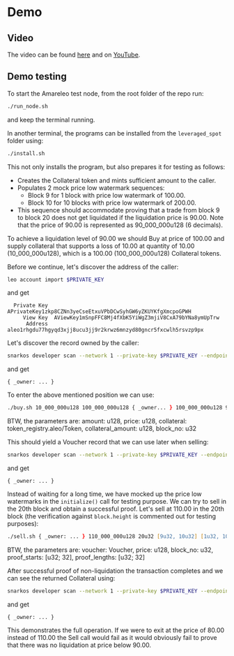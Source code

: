 # Demo

## Video

The video can be found [here](./video.mp4) and on [YouTube]().

## Demo testing

To start the Amareleo test node, from the root folder of the repo run:
```zsh
./run_node.sh
```
and keep the terminal running.

In another terminal, the programs can be installed from the ```leveraged_spot``` folder using:
```zsh
./install.sh
```

This not only installs the program, but also prepares it for testing as follows:
- Creates the Collateral token and mints sufficient amount to the caller.
- Populates 2 mock price low watermark sequences:
    - Block 9 for 1 block with price low watermark of 100.00.
    - Block 10 for 10 blocks with price low watermark of 200.00.
- This sequence should accommodate proving that a trade from block 9 to block 20 does not get liquidated if the liquidation price is 90.00. Note that the price of 90.00 is represented as 90_000_000u128 (6 decimals).

To achieve a liquidation level of 90.00 we should Buy at price of 100.00 and supply collateral that supports a loss of 10.00 at quantity of 10.00 (10_000_000u128), which is
a 100.00 (100_000_000u128) Collateral tokens.

Before we continue, let's discover the address of the caller:
```zsh
leo account import $PRIVATE_KEY
```
and get
```
  Private Key  APrivateKey1zkp8CZNn3yeCseEtxuVPbDCwSyhGW6yZKUYKfgXmcpoGPWH
     View Key  AViewKey1mSnpFFC8Mj4fXbK5YiWgZ3mjiV8CxA79bYNa8ymUpTrw
      Address  aleo1rhgdu77hgyqd3xjj8ucu3jj9r2krwz6mnzyd80gncr5fxcwlh5rsvzp9px
```

Let's discover the record owned by the caller:
```zsh
snarkos developer scan --network 1 --private-key $PRIVATE_KEY --endpoint $ENDPOINT --last 10
```
and get
```
{ _owner: ... }
```

To enter the above mentioned position we can use:
```zsh
./buy.sh 10_000_000u128 100_000_000u128 { _owner... } 100_000_000u128 9u32
```
BTW, the parameters are:
amount: u128, price: u128, collateral: token_registry.aleo/Token, collateral_amount: u128, block_no: u32

This should yield a Voucher record that we can use later when selling:
```zsh
snarkos developer scan --network 1 --private-key $PRIVATE_KEY --endpoint $ENDPOINT --last 10
```
and get
```
{ _owner: ... }
```

Instead of waiting for a long time, we have mocked up the price low watermarks in the ```initialize()``` call for testing purpose.
We can try to sell in the 20th block and obtain a successful proof. Let's sell at 110.00 in the 20th block (the verification against ```block.height``` is
commented out for testing purposes):
```zsh
./sell.sh { _owner: ... } 110_000_000u128 20u32 [9u32, 10u32] [1u32, 10u32]
```
BTW, the parameters are: voucher: Voucher, price: u128, block_no: u32, proof_starts: [u32; 32], proof_lengths: [u32; 32]

After successful proof of non-liquidation the transaction completes and we can see the returned Collateral using:
```zsh
snarkos developer scan --network 1 --private-key $PRIVATE_KEY --endpoint $ENDPOINT --last 10
```
and get
```
{ _owner: ... }
```

This demonstrates the full operation. If we were to exit at the price of 80.00 instead of 110.00 the Sell call would fail as it would obviously fail to prove that there was no liquidation at price below 90.00.